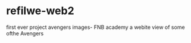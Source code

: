 # refilwe-web2
first ever project avengers images- FNB academy 
a webite view of some ofthe Avengers 
